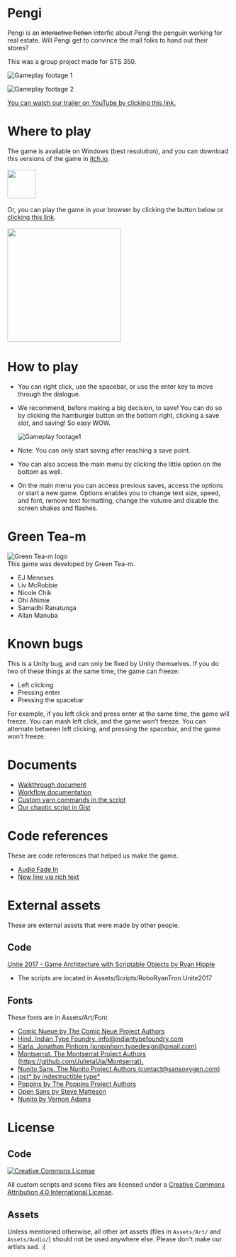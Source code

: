 # Pengi
Pengi is an ~~interactive fiction~~ interfic about Pengi the penguin working for real estate.
Will Pengi get to convince the mall folks to hand out their stores?

This was a group project made for STS 350.

![Gameplay footage 1](/Docs/GameplayFootage01.gif)<br/>

![Gameplay footage 2](/Docs/GameplayFootage02.gif)<br/>

[You can watch our trailer on YouTube by clicking this link.](https://www.youtube.com/watch?v=4P3LrOflOBQ&feature=youtu.be)

# Where to play
The game is available on Windows (best resolution), and you can download this versions of the game in [itch.io](https://turnipxenon.itch.io/pengi). <br/><br/>
<a href="https://turnipxenon.itch.io/pengi"><img src="https://static.itch.io/images/badge.svg" height="64"></a><br><br>
Or, you can play the game in your browser by clicking the button below or [clicking this link](https://greentea-m.github.io/Pengi/). <br/><br/>
<a href="https://greentea-m.github.io/Pengi/"><img src="/Docs/play-in-browser-button.png" height="256"></a>

# How to play
* You can right click, use the spacebar, or use the enter key to move through the dialogue. 
* We recommend, before making a big decision, to save! You can do so by clicking the hamburger button on the bottom right, 
clicking a save slot, and saving! So easy WOW. 
  
  ![Gameplay footage1](/Docs/HamburgerLocation.png)<br/>
  
* Note: You can only start saving after reaching a save point.
* You can also access the main menu by clicking the little option on the bottom as well. 
* On the main menu you can access previous saves, access the options or start a new game. 
Options enables you to change text size, speed, and font, remove text formatting, change the volume and 
disable the screen shakes and flashes.

# Green Tea-m
![Green Tea-m logo](Docs/Tea_Logo.gif)
<br/>
This game was developed by Green Tea-m.
* EJ Meneses
* Liv McRobbie
* Nicole Chik
* Ohi Ahimie
* Samadhi Ranatunga
* Allan Manuba

# Known bugs
This is a Unity bug, and can only be fixed by Unity themselves. If you do two of these things at the same time, 
the game can freeze:

* Left clicking
* Pressing enter
* Pressing the spacebar

For example, if you left click and press enter at the same time, the game will freeze. You can mash left click, 
and the game won’t freeze. You can alternate between left clicking, and pressing the spacebar, and the game won’t freeze.

# Documents
* [Walkthrough document](Docs/PENGI%20Walkthrough.pdf)
* [Workflow documentation](Docs/Public%20workflow%20documentation.pdf)
* [Custom yarn commands in the script](Docs/CustomCommands.md)
* [Our chaotic script in Gist](https://gist.github.com/TurnipXenon/634bd8024ef23ecea396539316ea7efd)

# Code references
These are code references that helped us make the game.
* [Audio Fade In](https://stackoverflow.com/questions/57527257/audio-fade-in-out-with-c-sharp-in-unity)
* [New line via rich text](http://digitalnativestudios.com/forum/index.php?topic=1199.0)

# External assets
These are external assets that were made by other people.
## Code
[Unite 2017 - Game Architecture with Scriptable Objects by Ryan Hipple](https://github.com/roboryantron/Unite2017)
- The scripts are located in Assets/Scripts/RoboRyanTron.Unite2017

## Fonts
These fonts are in Assets/Art/Font
* [Comic Nueue by The Comic Neue Project Authors](https://github.com/crozynski/comicneue)
* [Hind. Indian Type Foundry. info@indiantypefoundry.com](https://fonts.google.com/specimen/Hind#about)
* [Karla. Jonathan Pinhorn (jonpinhorn.typedesign@gmail.com)](https://github.com/googlefonts/karla)
* [Montserrat. The Montserrat Project Authors (https://github.com/JulietaUla/Montserrat).](https://github.com/JulietaUla/Montserrat)
* [Nunito Sans. The Nunito Project Authors (contact@sansoxygen.com)](https://fonts.google.com/specimen/Nunito+Sans#license)
* [jost* by indestructible type*](https://indestructibletype.com/Jost.html)
* [Poppins by The Poppins Project Authors](https://github.com/itfoundry/Poppins)
* [Open Sans by Steve Matteson](https://fonts.google.com/specimen/Open+Sans#about)
* [Nunito by Vernon Adams](https://github.com/googlefonts/nunito)

# License
## Code
<a rel="license" href="http://creativecommons.org/licenses/by/4.0/"><img alt="Creative Commons License" style="border-width:0" src="https://i.creativecommons.org/l/by/4.0/88x31.png" /></a>

All custom scripts and scene files are licensed under a <a rel="license" href="http://creativecommons.org/licenses/by/4.0/">Creative Commons Attribution 4.0 International License</a>.

## Assets
Unless mentioned otherwise, all other art assets (files in `Assets/Art/` and `Assets/Audio/`) should not be used anywhere else. Please don't make our artists sad. :(

